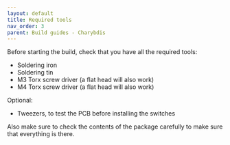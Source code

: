 ```yaml
---
layout: default
title: Required tools
nav_order: 3
parent: Build guides - Charybdis
---
```


Before starting the build, check that you have all the required tools:

- Soldering iron
- Soldering tin
- M3 Torx screw driver (a flat head will also work)
- M4 Torx screw driver (a flat head will also work)

Optional:

- Tweezers, to test the PCB before installing the switches

Also make sure to check the contents of the package carefully to make sure that everything is there.
